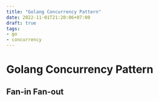 ```yaml
---
title: "Golang Concurrency Pattern"
date: 2022-11-01T21:20:06+07:00
draft: true
tags:
- go
- concurrency
---
```


# Golang Concurrency Pattern

## Fan-in Fan-out
